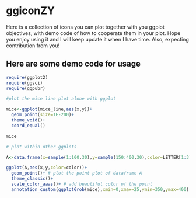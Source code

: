 # ggiconZY
Here is a collection of icons you can plot together with you ggplot objectives, with demo code of how to cooperate them in your plot. Hope you enjoy using it and I will keep update it when I have time. Also, expecting contribution from you!


## Here are some demo code for usage
```R
require(ggplot2)
require(ggsci) 
require(ggpubr)

#plot the mice line plot alone with ggplot

mice<-ggplot(mice_line,aes(x,y))+
  geom_point(size=1E-200)+
  theme_void()+
  coord_equal()

mice

# plot within other ggplots

A<-data.frame(x=sample(1:100,30),y=sample(150:400,30),color=LETTER[1:3]) # generate a demo dataframe

ggplot(A,aes(x,y,color=color))+
  geom_point()+ # plot the point plot of dataframe A
  theme_classic()+
  scale_color_aaas()+ # add beautiful color of the point
  annotation_custom(ggplotGrob(mice),xmin=0,xmax=25,ymin=350,ymax=400) # add the mice plot to the left up conner of the plot, you can change the position of mice plot with xmin, xmax, ymin, and ymax. 


